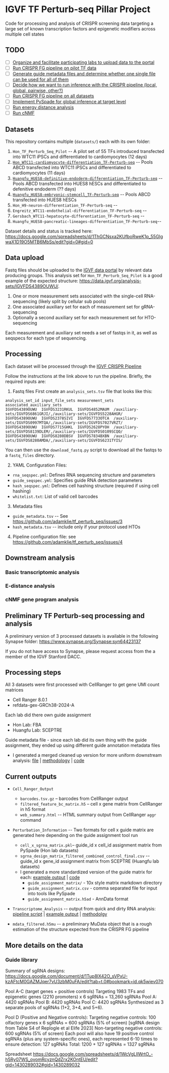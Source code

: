 # IGVF TF Perturb-seq Pillar Project
Code for processing and analysis of CRISPR screening data targeting a large set of known transcription factors and epigenetic modifiers across multiple cell states

## TODO
- [ ] [Organize and facilitate participating labs to upload data to the portal](https://github.com/adamklie/tf_perturb_seq/issues/1)
- [ ] [Run CRISPR FG pipeline on pilot TF data](https://github.com/adamklie/tf_perturb_seq/issues/2)
- [ ] [Generate guide metadata files and determine whether one single file can be used for all of them](https://github.com/adamklie/tf_perturb_seq/issues/3)
- [ ] [Decide how we want to run inference with the CRISPR pipeline (local, global, pairwise, other?)](https://github.com/adamklie/tf_perturb_seq/issues/4)
- [ ] [Run CRISPR FG pipeline on all datasets](https://github.com/adamklie/tf_perturb_seq/issues/6)
- [ ] [Implement PySpade for global inference at target level](https://github.com/adamklie/tf_perturb_seq/issues/5)
- [ ] [Run energy distance analysis](https://github.com/adamklie/tf_perturb_seq/issues/7)
- [ ] [Run cNMF](https://github.com/adamklie/tf_perturb_seq/issues/8)

## Datasets
This repository contains multiple (`datasets/`) each with its own folder:

1. `Hon_TF_Perturb_Seq_Pilot` -- A pilot set of 55 TFs introduced transfected into WTC11 iPSCs and differentiated to cardiomyocytes (12 days)
2. [`Hon_WTC11-cardiomyocyte-differentiation_TF-Perturb-seq`](https://docs.google.com/presentation/d/1FDr7KE873Er1CezXQNqvqPKecoNEfOrBd8ixoTUsOSE/edit#slide=id.p) -- Pools ABCD transfected into WTC11 iPSCs and differentiated to cardiomyocytes (11 days)
3. [`Huangfu_HUES8-definitive-endoderm-differentiation_TF-Perturb-seq`](https://docs.google.com/presentation/d/1anFVk5SsNikMiVymgnp2283khwRSh6V5dMlTs4m_V0M/edit#slide=id.p) -- Pools ABCD transfected into HUES8 hESCs and differentiated to defenitive endoderm (?? days)
4. [`Huangfu_HUES8-embryonic-stemcell_TF-Perturb-seq`](https://docs.google.com/presentation/d/13mw1IA4diHEHsFRSyK25IoGjpMXCQ12bvPJ2-tt73Ek/edit#slide=id.p) -- Pools ABCD transfected into HUES8 hESCs
5. `Hon_H9-neuron-differentiation_TF-Perturb-seq` --
6. `Engreitz_WTC11-endothelial-differentiation_TF-Perturb-seq` --
7. `Gersbach_WTC11-hepatocyte-differentiation_TF-Perturb-seq` --
8. `Huangfu_HUES8-pancreatic-lineages-differentiation_TF-Perturb-seq`--

Dataset details and status is tracked here: https://docs.google.com/spreadsheets/d/1ThGCNsxa2KUfboRweK1p_55GlgwaX1D19O5MTB6MbSs/edit?gid=0#gid=0

## Data upload
Fastq files should be uploaded to the [IGVF data portal](https://data.igvf.org/) by relevant data producing groups. This analysis set for `Hon_TF_Perturb_Seq_Pilot` is a good example of the expected structure: https://data.igvf.org/analysis-sets/IGVFDS4389OUWU/.

1. One or more measurement sets associated with the single-cell RNA-sequencing (likely split by cellular sub pools)
2. One associated auxiliary set for each of measurement set for gRNA-sequencing
3. Optionally a second auxiliary set for each measurement set for HTO-sequencing

Each measurement and auxiliary set needs a set of fastqs in it, as well as seqspecs for each type of sequencing.

## Processing
Each dataset will be processed through the [IGVF CRISPR Pipeline](https://github.com/pinellolab/CRISPR_Pipeline)

Follow the instructions at the link above to run the pipeline. Briefly, the required inputs are:

1. Fastq files
First create an `analysis_sets.tsv` file that looks like this:
```
analysis_set_id	input_file_sets	measurement_sets	associated_auxiliary_sets
IGVFDS4389OUWU	IGVFDS3231RKUL	IGVFDS4852MAUM	/auxiliary-sets/IGVFDS6861GRJI/,/auxiliary-sets/IGVFDS5228AHGR/
IGVFDS4389OUWU	IGVFDS2378SIVI	IGVFDS7733OTCA	/auxiliary-sets/IGVFDS0997MTQA/,/auxiliary-sets/IGVFDS7027VRZT/
IGVFDS4389OUWU	IGVFDS7715GHKL	IGVFDS2628PYOH	/auxiliary-sets/IGVFDS8139DLEM/,/auxiliary-sets/IGVFDS0109SCQO/
IGVFDS4389OUWU	IGVFDS8280DBSV	IGVFDS7834BXBN	/auxiliary-sets/IGVFDS8280AMDA/,/auxiliary-sets/IGVFDS6231TYIS/
```
You can then use the `download_fastq.py` script to download all the fastqs to a `fastq_files` directory.

2. YAML Configuration Files:
 - `rna_seqspec.yml`: Defines RNA sequencing structure and parameters
 - `guide_seqspec.yml`: Specifies guide RNA detection parameters
 - `hash_seqspec.yml`: Defines cell hashing structure (required if using cell hashing)
 - `whitelist.txt`: List of valid cell barcodes

3. Metadata files
 - `guide_metadata.tsv` -- See https://github.com/adamklie/tf_perturb_seq/issues/3
 - `hash_metadata.tsv` -- include only if your protocol used HTOs

4. Pipeline configuration file: see https://github.com/adamklie/tf_perturb_seq/issues/4

## Downstream analysis

### Basic transcriptomic analysis

### E-distance analysis

### cNMF gene program analysis

## Preliminary TF Perturb-seq processing and analysis
A preliminary version of 3 processed datasets is available in the following Synapse folder: https://www.synapse.org/Synapse:syn64423137

If you do not have access to Synapse, please request access from the a member of the IGVF Stanford DACC.

## Processing steps
All 3 datasets were first processed with CellRanger to get gene UMI count matrices
 - Cell Ranger 8.0.1
 - refdata-gex-GRCh38-2024-A

Each lab did there own guide assignment
 - Hon Lab: FBA
 - Huangfu Lab: SCEPTRE

 Guide metadata file - since each lab did its own thing with the guide assignment, they ended up using different guide annotation metadata files
 - I generated a merged cleaned up version for more uniform downstream analysis: [file](https://github.com/adamklie/tf_perturb_seq/blob/main/ref/sgRNA_id_master.tsv) |  [methodology](https://docs.google.com/presentation/d/1EIflIKvOoeS7UC_fGktfU-Wvg-k22DvO5ChGfUJtY_Y/edit#slide=id.g341d90379bb_0_32) | [code](https://github.com/adamklie/tf_perturb_seq/blob/main/scripts/guide_mapping.ipynb)

## Current outputs
* `Cell_Ranger_Output`
    * `barcodes.tsv.gz` – barcodes from CellRanger output
    * `filtered_feature_bc_matrix.h5` – cell x gene matrix from CellRanger in h5 format
    * `web_summary.html` -- HTML summary output from CellRanger `aggr` command

* `Perturbation_Information` -- Two formats for cell x guide matrix are generated here depending on the guide assignment tool run
    * `cell_x_sgrna_matrix.pkl`– guide_id x cell_id assignment matrix from PySpade (Hon lab datasets)
    * `sgrna_design_matrix_filtered_combined_control_final.csv` -- guide_id x gene_id assignment matrix from SCEPTRE (Huangfu lab datasets)
    * I generated a more standardized version of the guide matrix for each: [example output](https://www.synapse.org/Synapse:syn64003380) | [code](https://github.com/adamklie/tf_perturb_seq/blob/main/datasets/Hon_WTC11-cardiomyocyte-differentiation_TF-Perturb-seq/bin/1_create_guide_anndata.ipynb)
        * `guide_assignment_matrix/` - 10x style matrix markdown directory
        * `guide_assignment_matrix.csv` - comma separated file for input into tools like PySpade
        * `guide_assignment_matrix.h5ad` - AnnData format
          
* `Transcriptome_Analysis` -- output from quick and dirty RNA analysis: [pipeline script](https://github.com/adamklie/tf_perturb_seq/blob/main/datasets/Hon_WTC11-cardiomyocyte-differentiation_TF-Perturb-seq/bin/2_gene_UMI_pipeline.sh) | [example output](https://www.synapse.org/Synapse:syn65491895) | [methodolgy](https://docs.google.com/presentation/d/1MBH1zJmJLu4Dlzb4oRwpqojQXPPtw8hu9Q-lhyrQEfc/edit#slide=id.g341dd80d490_0_5)
      
 * `mdata_filtered.h5mu` -- a preliminary MuData object that is a rough estimation of the structure expected from the CRISPR FG pipeline

## More details on the data

### Guide library
Summary of sgRNA designs: https://docs.google.com/document/d/1Tup8lX42O_sVPxU-kzAFtcM0GAZMJqer7vU3zbM0uFA/edit?tab=t.0#bookmark=id.qk5wiev070

Pool A-C (target genes + positive controls)
Targeting 1983 TFs and epigenetic genes (2210 promoters) x 6 sgRNAs = 13,260 sgRNAs
Pool A: 4420 sgRNAs
Pool B: 4420 sgRNAs
Pool C: 4420 sgRNAs
Synthesized as 3 separate pools of sgRNAs (1+2, 3+4, and 5+6).

Pool D (Positive and Negative controls):
Targeting negative controls: 100 olfactory genes x 6 sgRNAs = 600 sgRNAs (5% of screen) [sgRNA design from Table S4 of Replogle et al Elife 2023]
Non-targeting negative controls: 600 sgRNAs (5% of screen)
Each pool will also have 19 positive control sgRNAs (plus any system-specific ones), each represented 6-10 times to ensure detection: 127 sgRNAs
Total: 1200 + 127 sgRNAs = 1327 sgRNAs

Spreadsheet https://docs.google.com/spreadsheets/d/1WcVgLllWrtO_-h5Ry07WS_ovomRcyznQdZrx2KOntEU/edit?gid=1430289032#gid=1430289032

